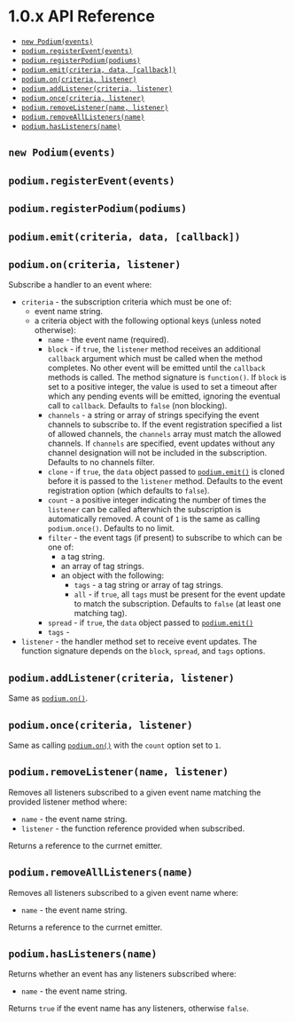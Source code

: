 # 1.0.x API Reference

- [`new Podium(events)`](#podiumnew-podiumevents)
- [`podium.registerEvent(events)`](#podiumregistereventevents)
- [`podium.registerPodium(podiums)`](#podiumregisterpodiumpodiums)
- [`podium.emit(criteria, data, [callback])`](#podiumemitcriteria-data-callback)
- [`podium.on(criteria, listener)`](#podiumoncriteria-listener)
- [`podium.addListener(criteria, listener)`](#podiumaddlistenercriteria-listener)
- [`podium.once(criteria, listener)`](#podiumoncecriteria-listener)
- [`podium.removeListener(name, listener)`](#podiumremoveListenername-listener)
- [`podium.removeAllListeners(name)`](#podiumremoveAllListenersname)
- [`podium.hasListeners(name)`](#podiumhasListenersname)


## `new Podium(events)`

## `podium.registerEvent(events)`

## `podium.registerPodium(podiums)`

## `podium.emit(criteria, data, [callback])`

## `podium.on(criteria, listener)`

Subscribe a handler to an event where:
- `criteria` - the subscription criteria which must be one of:
    - event name string.
    - a criteria object with the following optional keys (unless noted otherwise):
        - `name` - the event name (required).
        - `block` - if `true`, the `listener` method receives an additional `callback` argument
          which must be called when the method completes. No other event will be emitted until the
          `callback` methods is called. The method signature is `function()`. If `block` is set to
          a positive integer, the value is used to set a timeout after which any pending events
          will be emitted, ignoring the eventual call to `callback`. Defaults to `false` (non
          blocking).
        - `channels` - a string or array of strings specifying the event channels to subscribe to.
          If the event registration specified a list of allowed channels, the `channels` array must
          match the allowed channels. If `channels` are specified, event updates without any
          channel designation will not be included in the subscription. Defaults to no channels
          filter.
        - `clone` - if `true`, the `data` object passed to [`podium.emit()`](#podiumemitcriteria-data-callback)
           is cloned before it is passed to the `listener` method. Defaults to the event
           registration option (which defaults to `false`).
        - `count` - a positive integer indicating the number of times the `listener` can be called
          afterwhich the subscription is automatically removed. A count of `1` is the same as
          calling `podium.once()`. Defaults to no limit.
        - `filter` - the event tags (if present) to subscribe to which can be one of:
            - a tag string.
            - an array of tag strings.
            - an object with the following:
                - `tags` - a tag string or array of tag strings.
                - `all` - if `true`, all `tags` must be present for the event update to match the
                  subscription. Defaults to `false` (at least one matching tag).
        - `spread` - if `true`, the `data` object passed to [`podium.emit()`](#podiumemitcriteria-data-callback)
        - `tags` -
- `listener` - the handler method set to receive event updates. The function signature depends
  on the `block`, `spread`, and `tags` options.

## `podium.addListener(criteria, listener)`

Same as [`podium.on()`](#podiumoncriteria-listener).

## `podium.once(criteria, listener)`

Same as calling [`podium.on()`](#podiumoncriteria-listener) with the `count` option set to `1`.

## `podium.removeListener(name, listener)`

Removes all listeners subscribed to a given event name matching the provided listener method where:
- `name` - the event name string.
- `listener` - the function reference provided when subscribed.

Returns a reference to the currnet emitter.

## `podium.removeAllListeners(name)`

Removes all listeners subscribed to a given event name where:
- `name` - the event name string.

Returns a reference to the currnet emitter.

## `podium.hasListeners(name)`

Returns whether an event has any listeners subscribed where:
- `name` - the event name string.

Returns `true` if the event name has any listeners, otherwise `false`.
